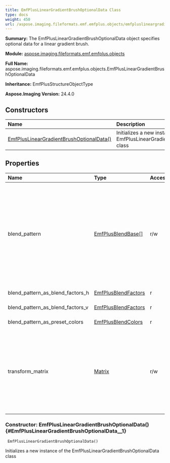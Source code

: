 ```yaml
---
title: EmfPlusLinearGradientBrushOptionalData Class
type: docs
weight: 450
url: /aspose.imaging.fileformats.emf.emfplus.objects/emfpluslineargradientbrushoptionaldata/
---
```


**Summary:** The EmfPlusLinearGradientBrushOptionalData object specifies optional data for a linear gradient brush.

**Module:** [aspose.imaging.fileformats.emf.emfplus.objects](/imaging/python-net/aspose.imaging.fileformats.emf.emfplus.objects/)

**Full Name:** aspose.imaging.fileformats.emf.emfplus.objects.EmfPlusLinearGradientBrushOptionalData

**Inheritance:** EmfPlusStructureObjectType

**Aspose.Imaging Version:** 24.4.0

## **Constructors**
| **Name** | **Description** |
| :- | :- |
| [EmfPlusLinearGradientBrushOptionalData()](#EmfPlusLinearGradientBrushOptionalData__1) | Initializes a new instance of the EmfPlusLinearGradientBrushOptionalData class |
## **Properties**
| **Name** | **Type** | **Access** | **Description** |
| :- | :- | :- | :- |
| blend_pattern | [EmfPlusBlendBase[]](/imaging/python-net/aspose.imaging.fileformats.emf.emfplus.objects/emfplusblendbase) | r/w | Gets or sets an optional blend pattern for the linear gradient brush. If this field is present, <br/>            it MUST contain either an EmfPlusBlendColors object (section 2.2.2.4), <br/>            or one or two EmfPlusBlendFactors objects (section 2.2.2.5), <br/>            but it MUST NOT contain both. The table below shows the valid combinations of <br/>            EmfPlusLinearGradientBrushData BrushData flags and the corresponding blend patterns:<br/>            EmfPlusBlendFactors |
| blend_pattern_as_blend_factors_h | [EmfPlusBlendFactors](/imaging/python-net/aspose.imaging.fileformats.emf.emfplus.objects/emfplusblendfactors) | r | Gets the blend pattern as blend factors h. |
| blend_pattern_as_blend_factors_v | [EmfPlusBlendFactors](/imaging/python-net/aspose.imaging.fileformats.emf.emfplus.objects/emfplusblendfactors) | r | Gets the blend pattern as blend factors v. |
| blend_pattern_as_preset_colors | [EmfPlusBlendColors](/imaging/python-net/aspose.imaging.fileformats.emf.emfplus.objects/emfplusblendcolors) | r | Gets the blend pattern as preset colors. |
| transform_matrix | [Matrix](/imaging/python-net/aspose.imaging/matrix) | r/w | Gets or sets an optional EmfPlusTransformMatrix object (section 2.2.2.47) that specifies a<br/>            world space to device space transform for the linear gradient brush. <br/>            This field MUST be present if the BrushDataTransform flag is set in the<br/>            BrushDataFlags field of the EmfPlusLinearGradientBrushData object. |


### Constructor: EmfPlusLinearGradientBrushOptionalData() {#EmfPlusLinearGradientBrushOptionalData__1}


```
 EmfPlusLinearGradientBrushOptionalData() 
```

Initializes a new instance of the EmfPlusLinearGradientBrushOptionalData class

